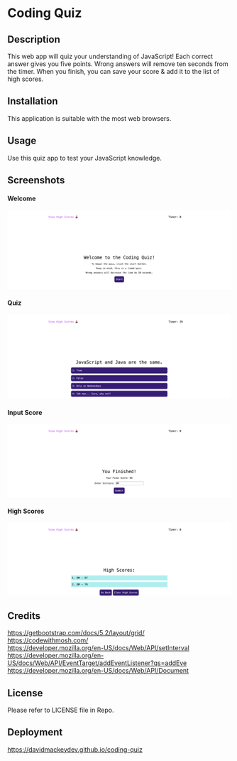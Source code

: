 # Coding Quiz

## Description
This web app will quiz your understanding of JavaScript! Each correct answer gives you five points. Wrong answers will remove ten seconds from the timer. When you finish, you can save your score & add it to the list of high scores.

## Installation
This application is suitable with the most web browsers.

## Usage
Use this quiz app to test your JavaScript knowledge.

## Screenshots

#### Welcome
![Welcome](assets/images/welcome.png)

#### Quiz
![Quiz](assets/images/questions.png)

#### Input Score 
![Input](assets/images/input.png)

#### High Scores 
![HighScores](assets/images/highscores.png)

## Credits
https://getbootstrap.com/docs/5.2/layout/grid/
<br>
https://codewithmosh.com/
<br>
https://developer.mozilla.org/en-US/docs/Web/API/setInterval
<br>
https://developer.mozilla.org/en-US/docs/Web/API/EventTarget/addEventListener?qs=addEve
<br>
https://developer.mozilla.org/en-US/docs/Web/API/Document

## License
Please refer to LICENSE file in Repo.

## Deployment
https://davidmackeydev.github.io/coding-quiz